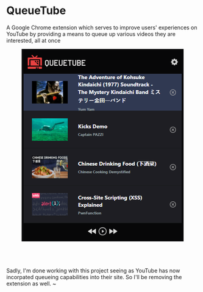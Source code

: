 # QueueTube
<p>A Google Chrome extension which serves to improve users' experiences on YouTube by providing a means to queue up various videos they are interested, all at once</p>
<p align="center"><img src="./preview/qtube1.png"/></p>

<br><br><br>
Sadly, I'm done working with this project seeing as YouTube has now incorpated queueing capabilities into their site. So I'll be removing the extension as well. ~
